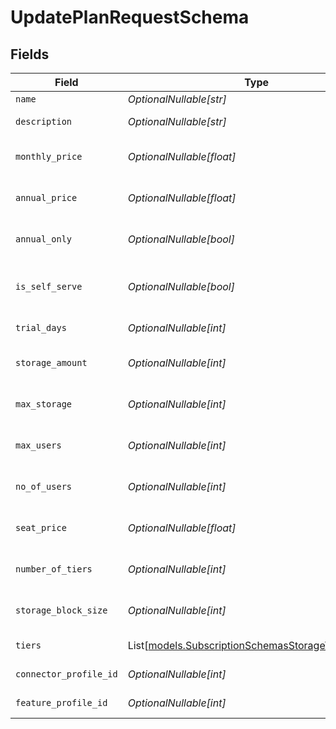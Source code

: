 # UpdatePlanRequestSchema


## Fields

| Field                                                                                                  | Type                                                                                                   | Required                                                                                               | Description                                                                                            |
| ------------------------------------------------------------------------------------------------------ | ------------------------------------------------------------------------------------------------------ | ------------------------------------------------------------------------------------------------------ | ------------------------------------------------------------------------------------------------------ |
| `name`                                                                                                 | *OptionalNullable[str]*                                                                                | :heavy_minus_sign:                                                                                     | Plan name                                                                                              |
| `description`                                                                                          | *OptionalNullable[str]*                                                                                | :heavy_minus_sign:                                                                                     | Plan description                                                                                       |
| `monthly_price`                                                                                        | *OptionalNullable[float]*                                                                              | :heavy_minus_sign:                                                                                     | Monthly price in USD                                                                                   |
| `annual_price`                                                                                         | *OptionalNullable[float]*                                                                              | :heavy_minus_sign:                                                                                     | Annual price in USD                                                                                    |
| `annual_only`                                                                                          | *OptionalNullable[bool]*                                                                               | :heavy_minus_sign:                                                                                     | Whether plan is annual only                                                                            |
| `is_self_serve`                                                                                        | *OptionalNullable[bool]*                                                                               | :heavy_minus_sign:                                                                                     | Whether users can self-subscribe                                                                       |
| `trial_days`                                                                                           | *OptionalNullable[int]*                                                                                | :heavy_minus_sign:                                                                                     | Trial period in days                                                                                   |
| `storage_amount`                                                                                       | *OptionalNullable[int]*                                                                                | :heavy_minus_sign:                                                                                     | Included storage in GB                                                                                 |
| `max_storage`                                                                                          | *OptionalNullable[int]*                                                                                | :heavy_minus_sign:                                                                                     | Maximum storage in GB                                                                                  |
| `max_users`                                                                                            | *OptionalNullable[int]*                                                                                | :heavy_minus_sign:                                                                                     | Maximum number of users                                                                                |
| `no_of_users`                                                                                          | *OptionalNullable[int]*                                                                                | :heavy_minus_sign:                                                                                     | Number of included users                                                                               |
| `seat_price`                                                                                           | *OptionalNullable[float]*                                                                              | :heavy_minus_sign:                                                                                     | Price per additional user seat                                                                         |
| `number_of_tiers`                                                                                      | *OptionalNullable[int]*                                                                                | :heavy_minus_sign:                                                                                     | Number of storage tiers                                                                                |
| `storage_block_size`                                                                                   | *OptionalNullable[int]*                                                                                | :heavy_minus_sign:                                                                                     | Storage block size in GB                                                                               |
| `tiers`                                                                                                | List[[models.SubscriptionSchemasStorageTierSchema](../models/subscriptionschemasstoragetierschema.md)] | :heavy_minus_sign:                                                                                     | Storage pricing tiers                                                                                  |
| `connector_profile_id`                                                                                 | *OptionalNullable[int]*                                                                                | :heavy_minus_sign:                                                                                     | Connector profile ID                                                                                   |
| `feature_profile_id`                                                                                   | *OptionalNullable[int]*                                                                                | :heavy_minus_sign:                                                                                     | Feature profile ID                                                                                     |